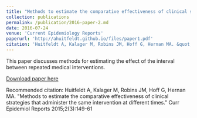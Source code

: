 ```yaml
---
title: "Methods to estimate the comparative effectiveness of clinical strategies that administer the same intervention at different times"
collection: publications
permalink: /publication/2016-paper-2.md
date: 2016-07-24
venue: 'Current Epidemiology Reports'
paperurl: 'http://ahuitfeldt.github.io/files/paper1.pdf'
citation: 'Huitfeldt A, Kalager M, Robins JM, Hoff G, Hernan MA. &quot;Methods to estimate the comparative effectiveness of clinical strategies that administer the same intervention at different times.&quot; Curr Epidemiol Reports 2015;2(3):149-61'
---
```

This paper discusses methods for estimating the effect of the interval between repeated medical interventions.

[Download paper here](http://ahuitfeldt.github.io/files/paper1.pdf)

Recommended citation: Huitfeldt A, Kalager M, Robins JM, Hoff G, Hernan MA. &quot;Methods to estimate the comparative effectiveness of clinical strategies that administer the same intervention at different times.&quot; Curr Epidemiol Reports 2015;2(3):149-61